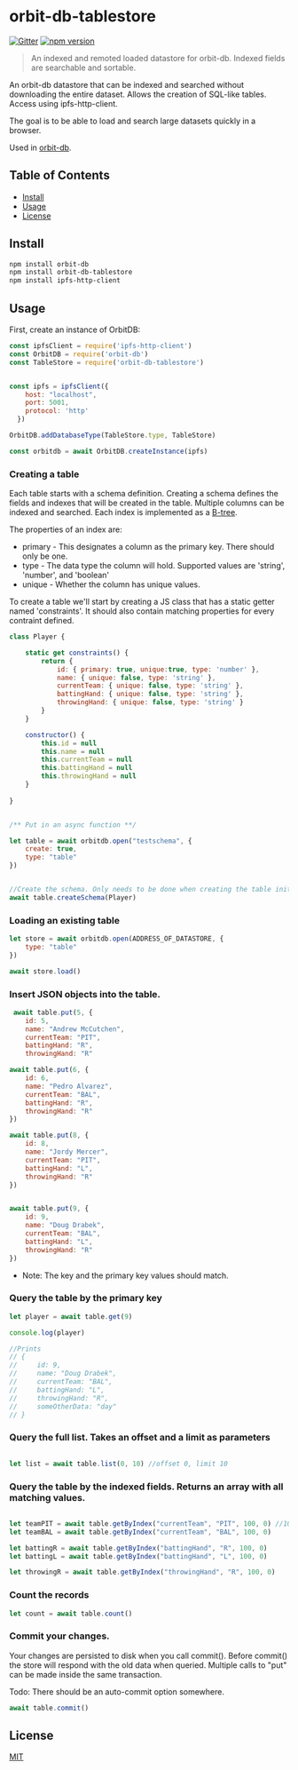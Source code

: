 # orbit-db-tablestore

[![Gitter](https://img.shields.io/gitter/room/nwjs/nw.js.svg)](https://gitter.im/orbitdb/Lobby)
[![npm version](https://badge.fury.io/js/orbit-db-tablestore.svg)](https://badge.fury.io/js/orbit-db-tablestore)

> An indexed and remoted loaded datastore for orbit-db. Indexed fields are searchable and sortable.  

An orbit-db datastore that can be indexed and searched without downloading the entire dataset. Allows the creation of SQL-like tables. Access using ipfs-http-client. 

The goal is to be able to load and search large datasets quickly in a browser. 

Used in [orbit-db](https://github.com/haadcode/orbit-db).


## Table of Contents

- [Install](#install)
- [Usage](#usage)
- [License](#license)



## Install
```sh
npm install orbit-db
npm install orbit-db-tablestore
npm install ipfs-http-client
```

## Usage

First, create an instance of OrbitDB:

```javascript
const ipfsClient = require('ipfs-http-client')
const OrbitDB = require('orbit-db')
const TableStore = require('orbit-db-tablestore')


const ipfs = ipfsClient({
    host: "localhost",
    port: 5001,
    protocol: 'http'
  })

OrbitDB.addDatabaseType(TableStore.type, TableStore)

const orbitdb = await OrbitDB.createInstance(ipfs)

```

### Creating a table

Each table starts with a schema definition. Creating a schema defines the fields and indexes that will be created in the table. Multiple columns can be indexed and searched. Each index is implemented as a [B-tree](https://github.com/dcodeIO/btree.js/).

The properties of an index are:

* primary - This designates a column as the primary key. There should only be one.
* type  - The data type the column will hold. Supported values are 'string', 'number', and 'boolean'
* unique - Whether the column has unique values. 


To create a table we'll start by creating a JS class that has a static getter named 'constraints'. It should also contain matching properties for every contraint defined. 

```javascript 
class Player {

    static get constraints() {
        return {
            id: { primary: true, unique:true, type: 'number' },
            name: { unique: false, type: 'string' },
            currentTeam: { unique: false, type: 'string' },
            battingHand: { unique: false, type: 'string' },
            throwingHand: { unique: false, type: 'string' }
        }
    }

    constructor() {
        this.id = null
        this.name = null
        this.currentTeam = null
        this.battingHand = null
        this.throwingHand = null
    }
    
}
```




```javascript

/** Put in an async function **/

let table = await orbitdb.open("testschema", {
    create: true, 
    type: "table"
})


//Create the schema. Only needs to be done when creating the table initially. 
await table.createSchema(Player)

```


### Loading an existing table


```javascript
let store = await orbitdb.open(ADDRESS_OF_DATASTORE, {
    type: "table"
})

await store.load()

```



### Insert JSON objects into the table. 
     

```javascript
 await table.put(5, {
    id: 5,
    name: "Andrew McCutchen",
    currentTeam: "PIT",
    battingHand: "R",
    throwingHand: "R"

await table.put(6, {
    id: 6,
    name: "Pedro Alvarez",
    currentTeam: "BAL",
    battingHand: "R",
    throwingHand: "R"
})

await table.put(8, {
    id: 8,
    name: "Jordy Mercer",
    currentTeam: "PIT",
    battingHand: "L",
    throwingHand: "R"
})


await table.put(9, {
    id: 9,
    name: "Doug Drabek",
    currentTeam: "BAL",
    battingHand: "L",
    throwingHand: "R"
})

```

* Note: The key and the primary key values should match.


### Query the table by the primary key

```javascript
let player = await table.get(9)

console.log(player)

//Prints 
// {
//     id: 9,
//     name: "Doug Drabek",
//     currentTeam: "BAL",
//     battingHand: "L",
//     throwingHand: "R",
//     someOtherData: "day"
// }
```

### Query the full list. Takes an offset and a limit as parameters

```javascript

let list = await table.list(0, 10) //offset 0, limit 10

```


### Query the table by the indexed fields. Returns an array with all matching values.  

```javascript

let teamPIT = await table.getByIndex("currentTeam", "PIT", 100, 0) //100 is the limit and 0 is the offset
let teamBAL = await table.getByIndex("currentTeam", "BAL", 100, 0)

let battingR = await table.getByIndex("battingHand", "R", 100, 0)
let battingL = await table.getByIndex("battingHand", "L", 100, 0)

let throwingR = await table.getByIndex("throwingHand", "R", 100, 0)    

```


### Count the records
```javascript
let count = await table.count()
```

### Commit your changes. 

Your changes are persisted to disk when you call commit(). Before commit() the store will respond with the old data when queried. Multiple calls to "put" can be made inside the same transaction. 

Todo: There should be an auto-commit option somewhere.

```javascript
await table.commit()
```

## License

[MIT](LICENSE) 







  
